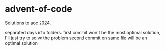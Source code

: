 # advent-of-code
Solutions to aoc 2024.

separated days into folders. 
first commit won't be the most optimal solution, I'll just try to solve the problem
second commit on same file will be an optimal solution
